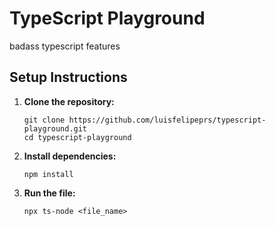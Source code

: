# TypeScript Playground

badass typescript features

## Setup Instructions

1. **Clone the repository:**
   ```
   git clone https://github.com/luisfelipeprs/typescript-playground.git
   cd typescript-playground
   ```

2. **Install dependencies:**
   ```
   npm install
   ```

3. **Run the file:**
   ```
   npx ts-node <file_name>
   ```